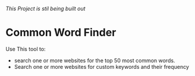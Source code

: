 *This Project is stil being built out*

 # Common Word Finder

Use This tool to:
 - search one or more websites for the top 50 most common words.
 - Search one or more websites for custom keywords and their frequency 
